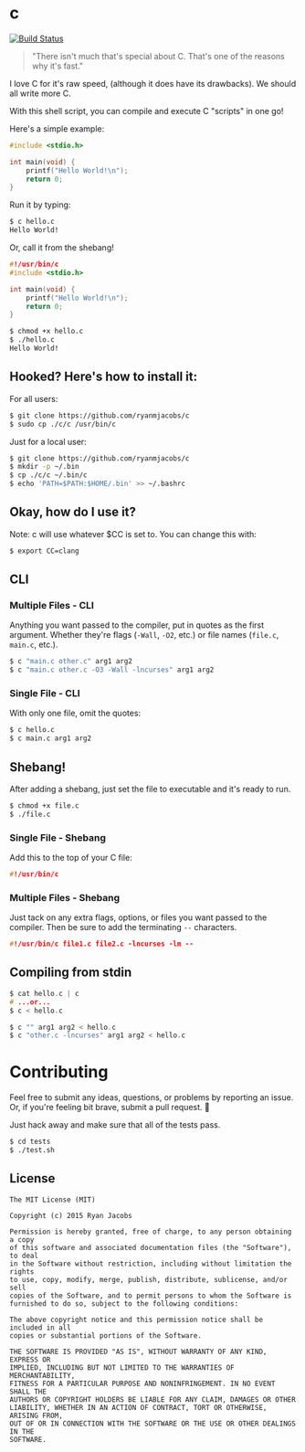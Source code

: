 c
=

[![Build Status](https://travis-ci.org/ryanmjacobs/c.svg)](https://travis-ci.org/ryanmjacobs/c)

> "There isn't much that's special about C. That's one of the reasons why it's fast."

I love C for it's raw speed, (although it does have its drawbacks). We
should all write more C.

With this shell script, you can compile and execute C "scripts" in
one go!

Here's a simple example:
```c
#include <stdio.h>

int main(void) {
    printf("Hello World!\n");
    return 0;
}
```

Run it by typing:
```bash
$ c hello.c
Hello World!
```

Or, call it from the shebang!
```c
#!/usr/bin/c
#include <stdio.h>

int main(void) {
    printf("Hello World!\n");
    return 0;
}
```
```bash
$ chmod +x hello.c
$ ./hello.c
Hello World!
```

## Hooked? Here's how to install it:
For all users:
```bash
$ git clone https://github.com/ryanmjacobs/c
$ sudo cp ./c/c /usr/bin/c
```
Just for a local user:
```bash
$ git clone https://github.com/ryanmjacobs/c
$ mkdir -p ~/.bin
$ cp ./c/c ~/.bin/c
$ echo 'PATH=$PATH:$HOME/.bin' >> ~/.bashrc
```

## Okay, how do I use it?
Note: c will use whatever $CC is set to. You can change this with:
```bash
$ export CC=clang
```
## CLI
### Multiple Files - CLI
Anything you want passed to the compiler, put in quotes as the first argument.
Whether they're flags (`-Wall`, `-O2`, etc.) or file names (`file.c`,
`main.c`, etc.).

```bash
$ c "main.c other.c" arg1 arg2
$ c "main.c other.c -O3 -Wall -lncurses" arg1 arg2
```
### Single File - CLI
With only one file, omit the quotes:
```bash
$ c hello.c
$ c main.c arg1 arg2
```

## Shebang!
After adding a shebang, just set the file to executable and it's ready to run.
```bash
$ chmod +x file.c
$ ./file.c
```

### Single File - Shebang
Add this to the top of your C file:
```c
#!/usr/bin/c
```

### Multiple Files - Shebang
Just tack on any extra flags, options, or files you want passed to the compiler.
Then be sure to add the terminating `--` characters.
```c
#!/usr/bin/c file1.c file2.c -lncurses -lm --
```

## Compiling from stdin
```c
$ cat hello.c | c
# ...or...
$ c < hello.c
```
```c
$ c "" arg1 arg2 < hello.c
$ c "other.c -lncurses" arg1 arg2 < hello.c
```

# Contributing
Feel free to submit any ideas, questions, or problems by reporting an issue.
Or, if you're feeling bit brave, submit a pull request. :grimacing:

Just hack away and make sure that all of the tests pass.
```bash
$ cd tests
$ ./test.sh
```

## License
```
The MIT License (MIT)

Copyright (c) 2015 Ryan Jacobs

Permission is hereby granted, free of charge, to any person obtaining a copy
of this software and associated documentation files (the "Software"), to deal
in the Software without restriction, including without limitation the rights
to use, copy, modify, merge, publish, distribute, sublicense, and/or sell
copies of the Software, and to permit persons to whom the Software is
furnished to do so, subject to the following conditions:

The above copyright notice and this permission notice shall be included in all
copies or substantial portions of the Software.

THE SOFTWARE IS PROVIDED "AS IS", WITHOUT WARRANTY OF ANY KIND, EXPRESS OR
IMPLIED, INCLUDING BUT NOT LIMITED TO THE WARRANTIES OF MERCHANTABILITY,
FITNESS FOR A PARTICULAR PURPOSE AND NONINFRINGEMENT. IN NO EVENT SHALL THE
AUTHORS OR COPYRIGHT HOLDERS BE LIABLE FOR ANY CLAIM, DAMAGES OR OTHER
LIABILITY, WHETHER IN AN ACTION OF CONTRACT, TORT OR OTHERWISE, ARISING FROM,
OUT OF OR IN CONNECTION WITH THE SOFTWARE OR THE USE OR OTHER DEALINGS IN THE
SOFTWARE.
```
